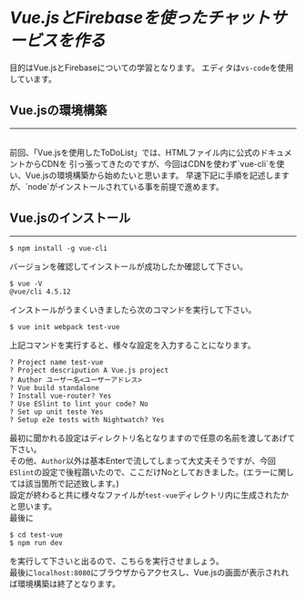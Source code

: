 # *Vue.jsとFirebaseを使ったチャットサービスを作る*

 目的はVue.jsとFirebaseについての学習となります。
 エディタは`vs-code`を使用しています。
 <br>

 ## Vue.jsの環境構築
***  
<br>
 前回、「Vue.jsを使用したToDoList」では、HTMLファイル内に公式のドキュメントからCDNを
 引っ張ってきたのですが、今回はCDNを使わず`vue-cli`を使い、Vue.jsの環境構築から始めたいと思います。  
 早速下記に手順を記述しますが、`node`がインストールされている事を前提で進めます。
<br>

## Vue.jsのインストール
***
```
$ npm install -g vue-cli
```
バージョンを確認してインストールが成功したか確認して下さい。
```
$ vue -V
@vue/cli 4.5.12
```
インストールがうまくいきましたら次のコマンドを実行して下さい。
```
$ vue init webpack test-vue
```
上記コマンドを実行すると、様々な設定を入力することになります。
```
? Project name test-vue
? Project descripution A Vue.js project
? Author ユーザー名<ユーザーアドレス>
? Vue build standalone
? Install vue-router? Yes
? Use ESlint to lint your code? No
? Set up unit teste Yes
? Setup e2e tests with Nightwatch? Yes
```
最初に聞かれる設定はディレクトリ名となりますので任意の名前を渡してあげて下さい。  
その他、`Author`以外は基本Enterで流してしまって大丈夫そうですが、今回`ESlint`の設定で後程躓いたので、ここだけNoとしておきました。(エラーに関しては該当箇所で記述致します。)  
設定が終わると共に様々なファイルが`test-vue`ディレクトリ内に生成されたかと思います。  
最後に
```
$ cd test-vue
$ npm run dev
```
を実行して下さいと出るので、こちらを実行させましょう。  
最後に`localhost:8080`にブラウザからアクセスし、Vue.jsの画面が表示されれば環境構築は終了となります。